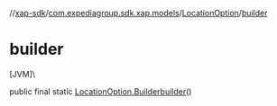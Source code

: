 //[xap-sdk](../../../index.md)/[com.expediagroup.sdk.xap.models](../index.md)/[LocationOption](index.md)/[builder](builder.md)

# builder

[JVM]\

public final static [LocationOption.Builder](-builder/index.md)[builder](builder.md)()
